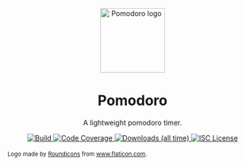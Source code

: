 <div align="center">
  <img alt="Pomodoro logo" src="https://github.com/rubik/pomodoro-rs/raw/master/images/logo.png" height="130" />
</div>

<div align="center">
  <h1>Pomodoro</h1>
  <p>A lightweight pomodoro timer.</p>
  <a target="_blank" href="https://travis-ci.org/rubik/pomodoro-rs">
    <img src="https://img.shields.io/travis/rubik/pomodoro-rs?style=for-the-badge" alt="Build">
  </a>
  <a target="_blank" href="https://coveralls.io/github/rubik/pomodoro-rs">
    <img src="https://img.shields.io/coveralls/github/rubik/pomodoro-rs?style=for-the-badge" alt="Code Coverage">
  </a>
  <a target="_blank" href="https://crates.io/crates/pomodoro-rs">
   <img src="https://img.shields.io/crates/d/pomodoro-rs?style=for-the-badge" alt="Downloads (all time)">
  <a>
  <a href="https://github.com/rubik/pomodoro-rs/blob/master/LICENSE">
    <img src="https://img.shields.io/crates/l/pomodoro-rs?style=for-the-badge" alt="ISC License">
  </a>
  <br>
  <br>
</div>

<div>
  <small>
    Logo made by <a href="https://www.flaticon.com/authors/roundicons" title="Roundicons">Roundicons</a> from <a href="https://www.flaticon.com/" title="Flaticon"> www.flaticon.com</a>.
  </small>
</div>

